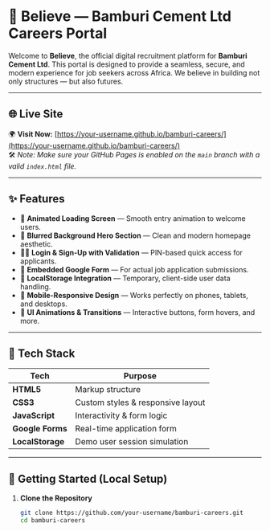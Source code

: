 # 🙌 Believe — Bamburi Cement Ltd Careers Portal

Welcome to **Believe**, the official digital recruitment platform for **Bamburi Cement Ltd**. This portal is designed to provide a seamless, secure, and modern experience for job seekers across Africa. We believe in building not only structures — but also futures.

---

## 🌐 Live Site

🌍 **Visit Now:** [https://your-username.github.io/bamburi-careers/](https://your-username.github.io/bamburi-careers/)  
🛠️ *Note: Make sure your GitHub Pages is enabled on the `main` branch with a valid `index.html` file.*

---

## ✨ Features

- 🏁 **Animated Loading Screen** — Smooth entry animation to welcome users.
- 🌄 **Blurred Background Hero Section** — Clean and modern homepage aesthetic.
- 🧑‍💼 **Login & Sign-Up with Validation** — PIN-based quick access for applicants.
- 📄 **Embedded Google Form** — For actual job application submissions.
- 🧠 **LocalStorage Integration** — Temporary, client-side user data handling.
- 📱 **Mobile-Responsive Design** — Works perfectly on phones, tablets, and desktops.
- 🎨 **UI Animations & Transitions** — Interactive buttons, form hovers, and more.

---

## 🧰 Tech Stack

| Tech        | Purpose                             |
|-------------|-------------------------------------|
| **HTML5**   | Markup structure                     |
| **CSS3**    | Custom styles & responsive layout    |
| **JavaScript** | Interactivity & form logic       |
| **Google Forms** | Real-time application form     |
| **LocalStorage** | Demo user session simulation   |

---

## 🚀 Getting Started (Local Setup)

1. **Clone the Repository**
   ```bash
   git clone https://github.com/your-username/bamburi-careers.git
   cd bamburi-careers
